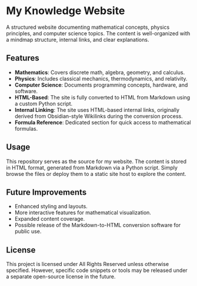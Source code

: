 # My Knowledge Website

A structured website documenting mathematical concepts, physics principles, and computer science topics. The content is well-organized with a mindmap structure, internal links, and clear explanations.

## Features

- **Mathematics**: Covers discrete math, algebra, geometry, and calculus.
- **Physics**: Includes classical mechanics, thermodynamics, and relativity.
- **Computer Science**: Documents programming concepts, hardware, and software.
- **HTML-Based**: The site is fully converted to HTML from Markdown using a custom Python script.
- **Internal Linking**: The site uses HTML-based internal links, originally derived from Obsidian-style Wikilinks during the conversion process.
- **Formula Reference**: Dedicated section for quick access to mathematical formulas.

## Usage

This repository serves as the source for my website. The content is stored in HTML format, generated from Markdown via a Python script. Simply browse the files or deploy them to a static site host to explore the content.

## Future Improvements

- Enhanced styling and layouts.
- More interactive features for mathematical visualization.
- Expanded content coverage.
- Possible release of the Markdown-to-HTML conversion software for public use.

## License

This project is licensed under All Rights Reserved unless otherwise specified. However, specific code snippets or tools may be released under a separate open-source license in the future.

